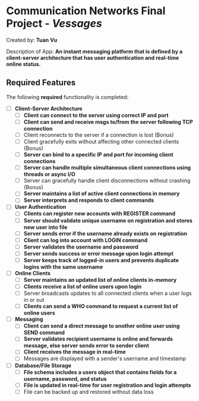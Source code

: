 # Communication Networks Final Project - _Vessages_

Created by: **Tuan Vu**

Description of App: **An instant messaging platform that is defined by a client-server architecture that has user authentication and real-time online status.**

## Required Features

The following **required** functionality is completed:

- [ ] **Client-Server Architecture**
  - [ ] **Client can connect to the server using correct IP and port**
  - [ ] **Client can send and receive msgs to/from the server following TCP connection**
  - [ ] Client reconnects to the server if a connection is lost (Bonus)
  - [ ] Client gracefully exits without affecting other connected clients (Bonus)
  - [ ] **Server can bind to a specific IP and port for incoming client connections**
  - [ ] **Server can handle multiple simultaneous client connections using threads or async I/O**
  - [ ] Server can gracefully handle client disconnections without crashing (Bonus)
  - [ ] **Server maintains a list of active client connections in memory**
  - [ ] **Server interprets and responds to client commands**
- [ ] **User Authentication**
  - [ ] **Clients can register new accounts with REGISTER <username> <password> command**
  - [ ] **Server should validate unique username on registration and stores new user into file**
  - [ ] **Server sends error if the username already exists on registration**
  - [ ] **Client can log into account with LOGIN <username> <password> command**
  - [ ] **Server validates the username and password**
  - [ ] **Server sends success or error message upon login attempt**
  - [ ] **Server keeps track of logged-in users and prevents duplicate logins with the same username**
- [ ] **Online Clients**
  - [ ] **Server maintains an updated list of online clients in-memory**
  - [ ] **Clients receive a list of online users upon login**
  - [ ] Server broadcasts updates to all connected clients when a user logs in or out
  - [ ] **Clients can send a WHO command to request a current list of online users**
- [ ] **Messaging**
  - [ ] **Client can send a direct message to another online user using SEND <username> <message> command**
  - [ ] **Server validates recipient username is online and forwards message, else server sends error to sender client**
  - [ ] **Client receives the message in real-time**
  - [ ] Messages are displayed with a sender's username and timestamp
- [ ] **Database/File Storage**
  - [ ] **File schema includes a users object that contains fields for a username, password, and status**
  - [ ] **File is updated in real-time for user registration and login attempts**
  - [ ] File can be backed up and restored without data loss
